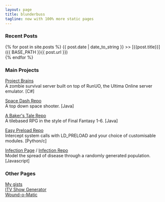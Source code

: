 ```yaml
---
layout: page
title: blunderbuss
tagline: now with 100% more static pages
---
```

### Recent Posts

{% for post in site.posts %}
  {{ post.date | date_to_string }} >> [{{post.title}}]({{ BASE_PATH }}{{ post.url }})  
{% endfor %}

### Main Projects

[Project Brains](https://github.com/jsrn/ZUOmbies)  
A zombie survival server built on top of RunUO, the Ultima Online server emulator. \[C#\]

[Space Dash Repo](https://github.com/jsrn/SpaceDash)  
A top down space shooter. \[Java\]

[A Baker's Tale Repo](https://github.com/jsrn/A-Baker-s-Tale)  
A tilebased RPG in the style of Final Fantasy 1-6. \[Java\]

[Easy Preload Repo](https://github.com/jsrn/EasyPreload)  
Intercept system calls with LD_PRELOAD and your choice of customisable modules. \[Python/c\]

[Infection Page](http://jsrn.github.io/infection) / [Infection Repo](https://github.com/jsrn/InfectionSim)  
Model the spread of disease through a randomly generated population. \[Javascript\]

### Other Pages

[My gists](https://gist.github.com/jsrn)  
[ITV Show Generator](http://jsrn.github.io/itvgen)  
[Wound-o-Matic](http://jsrn.github.io/woundomatic)